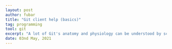 ```yaml
---
layout: post
author: fubar
title: "Git client help (basics)"
tag: programming
tool: git
excerpt: "A lot of Git's anatomy and physiology can be understood by scrolling through its manual. Git's help command offers a convenient way to read these man (for manual) pages."
date: 03nd May, 2021
---
```

